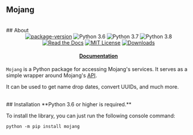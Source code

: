 #
<h2>Mojang</h2>

<br>
## About
<center>
<a href="https://pypi.org/project/mojang/"><img src="https://badge.fury.io/py/mojang.svg" alt="package-version"></a>
<a><img src="https://img.shields.io/badge/python-3.6-blue.svg" alt="Python 3.6"></a>
<a><img src="https://img.shields.io/badge/python-3.7-blue.svg" alt="Python 3.7"></a>
<a><img src="https://img.shields.io/badge/python-3.8-blue.svg" alt="Python 3.8"></a>
<br>
<a href="https://mojang.readthedocs.io"><img src="https://readthedocs.org/projects/mojang/badge/?version=latest" alt="Read the Docs"></a>
<a href="https://github.com/summer/mojang/blob/master/LICENSE"><img src="https://img.shields.io/badge/License-MIT-yellow.svg" alt="MIT License"></a>
<a href="https://pypistats.org/packages/mojang"><img src="https://img.shields.io/pypi/dm/mojang.svg" alt="Downloads"></a>
<br>

<h4><a href="https://mojang.readthedocs.io/en/latest/">Documentation</a></h4>
</center>



```Mojang``` is a Python package for accessing Mojang's services. It serves as a simple wrapper around Mojang's [API](https://wiki.vg/Mojang_API).

It can be used to get name drop dates, convert UUIDs, and much more.

<br>
## Installation
**Python 3.6 or higher is required.**

To install the library, you can just run the following console command:
```
python -m pip install mojang
```
<br><br>